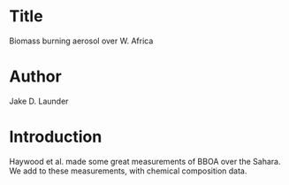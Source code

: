 # Title
Biomass burning aerosol over W. Africa

# Author
Jake D. Launder

# Introduction
Haywood et al. made some great measurements of BBOA over the Sahara.
We add to these measurements, with chemical composition data. 